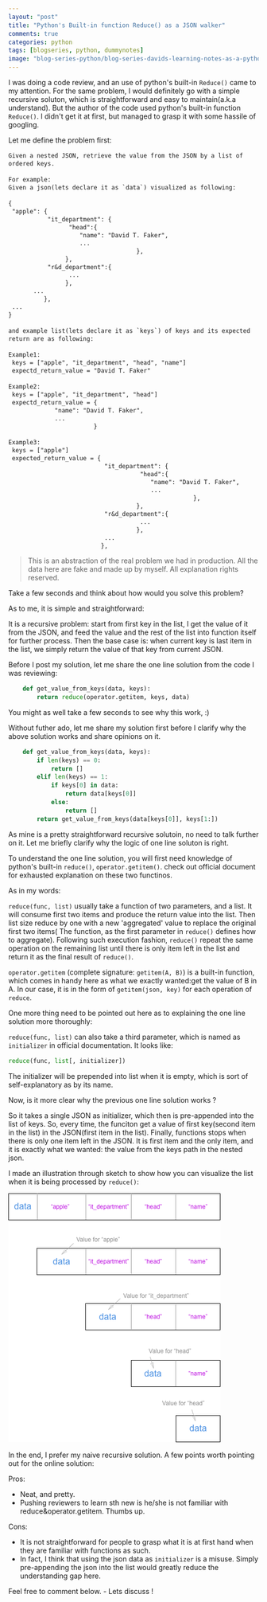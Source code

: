 ```yaml
---
layout: "post"
title: "Python's Built-in function Reduce() as a JSON walker"
comments: true
categories: python
tags: [blogseries, python, dummynotes]
image: "blog-series-python/blog-series-davids-learning-notes-as-a-python-dummy.png"
---
```



I was doing a code review, and an use of python's built-in `Reduce()` came to my attention. For the same problem, I would definitely go with a simple recursive soluton, which is straightforward and easy to maintain(a.k.a understand). But the author of the code used python's built-in function `Reduce()`. I didn't get it at first, but managed to grasp it with some hassile of googling.  
  
Let me define the problem first:  

```
Given a nested JSON, retrieve the value from the JSON by a list of ordered keys.  

For example:
Given a json(lets declare it as `data`) visualized as following:

{
 "apple": {
           "it_department": {
			     "head":{
				    "name": "David T. Faker",
				    ...
                                    },
			    },
           "r&d_department":{
 			     ...
			    },
	   ...
          },
 ...
}

and example list(lets declare it as `keys`) of keys and its expected return are as following:

Example1:
 keys = ["apple", "it_department", "head", "name"]
 expectd_return_value = "David T. Faker"

Example2:
 keys = ["apple", "it_department", "head"]
 expectd_return_value = {
			 "name": "David T. Faker",
			 ...
                        }

Example3:
 keys = ["apple"]
 expected_return_value = {
                           "it_department": {
                        		     "head":{
                        			    "name": "David T. Faker",
                        			    ...
                                                    },
                        		    },
                           "r&d_department":{
                        		     ...
                        		    },
                           ...
                          },
```
>This is an abstraction of the real problem we had in production. All the data here are fake and made up by myself. All explanation rights reserved.

Take a few seconds and think about how would you solve this problem?  
  
As to me, it is simple and straightforward:

It is a recursive problem: start from first key in the list, I get the value of it from the JSON, and feed the value and the rest of the list into function itself for further process. Then the base case is: when current key is last item in the list, we simply return the value of that key from current JSON.  
  
Before I post my solution, let me share the one line solution from the code I was reviewing:  
  
```python
    def get_value_from_keys(data, keys):
        return reduce(operator.getitem, keys, data)
```

You might as well take a few seconds to see why this work, :)  
  
Without futher ado, let me share my solution first before I clarify why the above solution works and share opinions on it.  
  
```python
    def get_value_from_keys(data, keys):
        if len(keys) == 0:
            return []
        elif len(keys) == 1:
            if keys[0] in data:
                return data[keys[0]]
            else:
                return []
        return get_value_from_keys(data[keys[0]], keys[1:])
```

As mine is a pretty straightforward recursive solutoin, no need to talk further on it. Let me briefly clarify why the logic of one line soluton is right.  
  
To understand the one line solution, you will first need knowledge of python's built-in `reduce()`, `operator.getitem()`. check out official document for exhausted explanation on these two functinos.  
  
As in my words:  
  
`reduce(func, list)` usually take a function of two parameters, and a list. It will consume first two items and produce the return value into the list. Then list size reduce by one with a new 'aggregated' value to replace the original first two items( The function, as the first parameter in `reduce()` defines how to aggregate). Following such execution fashion, `reduce()` repeat the same operation on the remaining list until there is only item left in the list and return it as the final result of `reduce()`.  
  
`operator.getitem` (complete signature: `getitem(A, B)`) is a built-in function, which comes in handy here as what we exactly wanted:get the value of B in A. In our case, it is in the form of `getitem(json, key)` for each operation of `reduce`.  
  
One more thing need to be pointed out here as to explaining the one line solution more thoroughly:  
  
`reduce(func, list)` can also take a third parameter, which is named as `initializer` in official documentation. It looks like:  
```python
reduce(func, list[, initializer])
```
The initializer will be prepended into list when it is empty, which is sort of self-explanatory as by its name.  
  
Now, is it more clear why the previous one line solution works ?  
  
So it takes a single JSON as initializer, which then is pre-appended into the list of keys. So, every time, the funciton get a value of first key(second item in the list) in the JSON(first item in the list). Finally, functions stops when there is only one item left in the JSON. It is first item and the only item, and it is exactly what we wanted: the value from the keys path in the nested json.  
  
I made an illustration through sketch to show how you can visualize the list when it is being processed by `reduce()`:  
  
![visual steps on how the list is being processed in reduce function](/assets/img/blog-series-python/series-steps-json-walker-demonstration.png)
  
In the end, I prefer my naive recursive solution. A few points worth pointing out for the online solution:  
  
Pros:  
  
* Neat, and pretty.
* Pushing reviewers to learn sth new is he/she is not familiar with reduce&operator.getitem. Thumbs up.


Cons:

* It is not straightforward for people to grasp what it is at first hand when they are familiar with functions as such.
* In fact, I think that using the json data as `initializer` is a misuse. Simply pre-appending the json into the list would greatly reduce the understanding gap here.  
  
Feel free to comment below. - Lets discuss !
